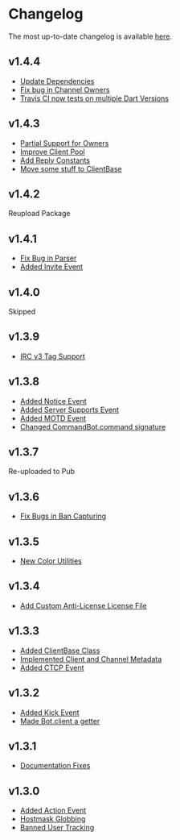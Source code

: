 # Changelog

The most up-to-date changelog is available [here](https://github.com/DirectMyFile/irc.dart/blob/master/CHANGELOG.md).

## v1.4.4

- [Update Dependencies](https://github.com/DirectMyFile/irc.dart/commit/f51a020a656686078f21d12a540c411474ee6647)
- [Fix bug in Channel Owners](https://github.com/DirectMyFile/irc.dart/commit/26876e30ee28332ef188de0592806ed8b99bfd46)
- [Travis CI now tests on multiple Dart Versions](https://github.com/DirectMyFile/irc.dart/commit/300dd7a629a8e7e32d93924ea0a12142a87594e8)

## v1.4.3

- [Partial Support for Owners](https://github.com/DirectMyFile/irc.dart/commit/643472e66e303a39990662c2a0bfce9af0cc8b00)
- [Improve Client Pool](https://github.com/DirectMyFile/irc.dart/commit/88a89b270b5e902350b11a390cdc73cead3cf45c)
- [Add Reply Constants](https://github.com/DirectMyFile/irc.dart/commit/a00c38cc02f7e53a44c90c5a0f6f222673b7fb7c)
- [Move some stuff to ClientBase](https://github.com/DirectMyFile/irc.dart/commit/76a4b1f0cba592fdcdf2c99f8554ae24c1acfa88)

## v1.4.2

Reupload Package

## v1.4.1

- [Fix Bug in Parser](https://github.com/DirectMyFile/irc.dart/commit/14480493d7c3ad0831781f7d6b0f1300e61472a4)
- [Added Invite Event](https://github.com/DirectMyFile/irc.dart/commit/14480493d7c3ad0831781f7d6b0f1300e61472a4)

## v1.4.0

Skipped

## v1.3.9

- [IRC v3 Tag Support](https://github.com/DirectMyFile/irc.dart/issues/7)

## v1.3.8

- [Added Notice Event](https://github.com/DirectMyFile/irc.dart/commit/c7c59d1e93aeec6433ad76c6372d50d02d712203)
- [Added Server Supports Event](https://github.com/DirectMyFile/irc.dart/commit/3abb4a4a0667dc9a43d65c46aa35d042d1232e22)
- [Added MOTD Event](https://github.com/DirectMyFile/irc.dart/commit/7bdbc9951253a9554e66d7137f45c420293b0b06)
- [Changed CommandBot.command signature](https://github.com/DirectMyFile/irc.dart/commit/264908325db555d2f580bdc499e03b8b01ef7d86)

## v1.3.7

Re-uploaded to Pub

## v1.3.6

- [Fix Bugs in Ban Capturing](https://github.com/DirectMyFile/irc.dart/commit/fe2cf1f0aebc1ac3558d4ebb196a9b2e53fda003)

## v1.3.5

- [New Color Utilities](https://github.com/DirectMyFile/irc.dart/commit/4244fdfd119adbf33c94ef8afc7601fc96707833)

## v1.3.4

- [Add Custom Anti-License License File](https://github.com/DirectMyFile/irc.dart/commit/2f550d445eac9a77eb6c770a85b8b1e497d1e043)

## v1.3.3

- [Added ClientBase Class](https://github.com/DirectMyFile/irc.dart/commit/087ab5ef6109a52897e33fabb88ec0274ae183b7)
- [Implemented Client and Channel Metadata](https://github.com/DirectMyFile/irc.dart/commit/ddd4d0daf150f35e2cd62d7d0ac674274b2a1dc9)
- [Added CTCP Event](https://github.com/DirectMyFile/irc.dart/commit/94d3110c94a3358b009abc9d582553fa09eb9ba0)

## v1.3.2

- [Added Kick Event](https://github.com/DirectMyFile/irc.dart/issues/11)
- [Made Bot.client a getter](https://github.com/DirectMyFile/irc.dart/commit/49db5b9ee4b660b43e006e5f0b1500a072eb4ec0)

## v1.3.1

- [Documentation Fixes](https://github.com/DirectMyFile/irc.dart/commit/8818c592e855ca1716b721263351b23a008f17c5)

## v1.3.0

- [Added Action Event](https://github.com/DirectMyFile/irc.dart/commit/07bd1182ea2c887df1749f4f1debc7fa181377c6)
- [Hostmask Globbing](https://github.com/DirectMyFile/irc.dart/commit/706f8c40377871a6700d6ba92cb24f72ab9e8eb0)
- [Banned User Tracking](https://github.com/DirectMyFile/irc.dart/commit/628721b107f4e44527a2ab21268d81f688bd69bf)

